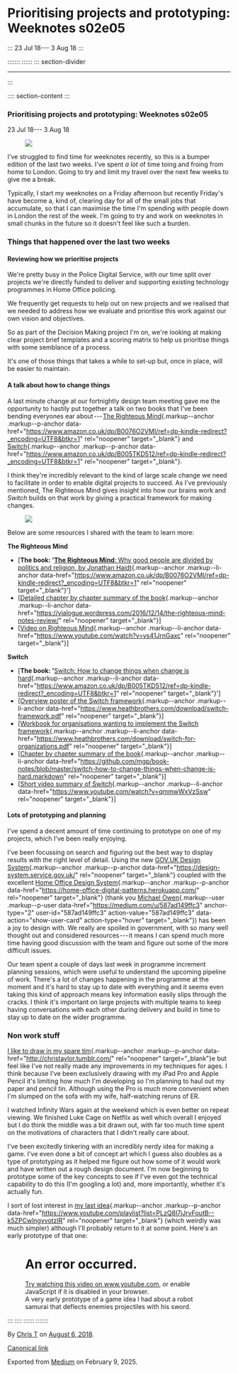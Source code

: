 <div>

# Prioritising projects and prototyping: Weeknotes s02e05 

</div>

::: 
23 Jul 18--- 3 Aug 18
:::

::::::: 
:::::: 
::: section-divider

------------------------------------------------------------------------
:::

:::: section-content
::: 
### Prioritising projects and prototyping: Weeknotes s02e05 

23 Jul 18--- 3 Aug 18

<figure id="23d8" class="graf graf--figure graf-after--p">
<img
src="https://cdn-images-1.medium.com/max/800/1*QzCSKMCzasywwWjMupayiw.gif"
class="graf-image" data-image-id="1*QzCSKMCzasywwWjMupayiw.gif"
data-width="480" data-height="320" data-is-featured="true" />
</figure>

I've struggled to find time for weeknotes recently, so this is a bumper
edition of the last two weeks. I've spent *a lot* of time toing and
froing from home to London. Going to try and limit my travel over the
next few weeks to give me a break.

Typically, I start my weeknotes on a Friday afternoon but recently
Friday's have become a, kind of, clearing day for all of the small jobs
that accumulate, so that I can maximise the time I'm spending with
people down in London the rest of the week. I'm going to try and work on
weeknotes in small chunks in the future so it doesn't feel like such a
burden.

### Things that happened over the last two weeks 

#### Reviewing how we prioritise projects 

We're pretty busy in the Police Digital Service, with our time split
over projects we're directly funded to deliver and supporting existing
technology programmes in Home Office policing.

We frequently get requests to help out on new projects and we realised
that we needed to address how we evaluate and prioritise this work
against our own vision and objectives.

So as part of the Decision Making project I'm on, we're looking at
making clear project brief templates and a scoring matrix to help us
prioritise things with some semblance of a process.

It's one of those things that takes a while to set-up but, once in
place, will be easier to maintain.

#### A talk about how to change things 

A last minute change at our fortnightly design team meeting gave me the
opportunity to hastily put together a talk on two books that I've been
bending everyones ear about --- [The Righteous
Mind](https://www.amazon.co.uk/dp/B0076O2VMI/ref=dp-kindle-redirect?_encoding=UTF8&btkr=1){.markup--anchor
.markup--p-anchor
data-href="https://www.amazon.co.uk/dp/B0076O2VMI/ref=dp-kindle-redirect?_encoding=UTF8&btkr=1"
rel="noopener" target="_blank"} and
[Switch](https://www.amazon.co.uk/dp/B005TKD512/ref=dp-kindle-redirect?_encoding=UTF8&btkr=1){.markup--anchor
.markup--p-anchor
data-href="https://www.amazon.co.uk/dp/B005TKD512/ref=dp-kindle-redirect?_encoding=UTF8&btkr=1"
rel="noopener" target="_blank"}.

I think they're incredibly relevant to the kind of large scale change we
need to facilitate in order to enable digital projects to succeed. As
I've previously mentioned, The Righteous Mind gives insight into how our
brains work and *Switch* builds on that work by giving a practical
framework for making changes.

<figure id="7e24" class="graf graf--figure graf-after--p">
<img
src="https://cdn-images-1.medium.com/max/800/1*PaOXjN3TKLoRagZ9PeGzRg.jpeg"
class="graf-image" data-image-id="1*PaOXjN3TKLoRagZ9PeGzRg.jpeg"
data-width="1275" data-height="1650" />
</figure>

Below are some resources I shared with the team to learn more:

**The Righteous Mind**

-   [**The book: '**[**The Righteous Mind**: Why good people are divided
    by politics and religion, by Jonathan
    Haidt](https://www.amazon.co.uk/dp/B0076O2VMI/ref=dp-kindle-redirect?_encoding=UTF8&btkr=1){.markup--anchor
    .markup--li-anchor
    data-href="https://www.amazon.co.uk/dp/B0076O2VMI/ref=dp-kindle-redirect?_encoding=UTF8&btkr=1"
    rel="noopener" target="_blank"}']
-   [[Detailed chapter by chapter summary of the
    book](https://vialogue.wordpress.com/2016/12/14/the-righteous-mind-notes-review/){.markup--anchor
    .markup--li-anchor
    data-href="https://vialogue.wordpress.com/2016/12/14/the-righteous-mind-notes-review/"
    rel="noopener" target="_blank"}]
-   [[Video on Righteous
    Mind](https://www.youtube.com/watch?v=vs41JrnGaxc){.markup--anchor
    .markup--li-anchor
    data-href="https://www.youtube.com/watch?v=vs41JrnGaxc"
    rel="noopener" target="_blank"}]

**Switch**

-   [**The book: '**[Switch: How to change things when change is
    hard](https://www.amazon.co.uk/dp/B005TKD512/ref=dp-kindle-redirect?_encoding=UTF8&btkr=1){.markup--anchor
    .markup--li-anchor
    data-href="https://www.amazon.co.uk/dp/B005TKD512/ref=dp-kindle-redirect?_encoding=UTF8&btkr=1"
    rel="noopener" target="_blank"}']
-   [[Overview poster of the Switch
    framework](https://www.heathbrothers.com/download/switch-framework.pdf){.markup--anchor
    .markup--li-anchor
    data-href="https://www.heathbrothers.com/download/switch-framework.pdf"
    rel="noopener" target="_blank"}]
-   [[Workbook for organisations wanting to implement the Switch
    framework](https://www.heathbrothers.com/download/switch-for-organizations.pdf){.markup--anchor
    .markup--li-anchor
    data-href="https://www.heathbrothers.com/download/switch-for-organizations.pdf"
    rel="noopener" target="_blank"}]
-   [[Chapter by chapter summary of the
    book](https://github.com/mgp/book-notes/blob/master/switch-how-to-change-things-when-change-is-hard.markdown){.markup--anchor
    .markup--li-anchor
    data-href="https://github.com/mgp/book-notes/blob/master/switch-how-to-change-things-when-change-is-hard.markdown"
    rel="noopener" target="_blank"}]
-   [[Short video summary of
    Switch](https://www.youtube.com/watch?v=qmmwWxVzSsw){.markup--anchor
    .markup--li-anchor
    data-href="https://www.youtube.com/watch?v=qmmwWxVzSsw"
    rel="noopener" target="_blank"}]

#### Lots of prototyping and planning 

I've spend a decent amount of time continuing to prototype on one of my
projects, which I've been really enjoying.

I've been focussing on search and figuring out the best way to display
results with the right level of detail. Using the new [GOV.UK Design
System](https://design-system.service.gov.uk/){.markup--anchor
.markup--p-anchor data-href="https://design-system.service.gov.uk/"
rel="noopener" target="_blank"} coupled with the excellent [Home Office
Design
System](https://home-office-digital-patterns.herokuapp.com/){.markup--anchor
.markup--p-anchor
data-href="https://home-office-digital-patterns.herokuapp.com/"
rel="noopener" target="_blank"} (thank you [Michael
Owen](https://medium.com/u/587ad149ffc3){.markup--user .markup--p-user
data-href="https://medium.com/u/587ad149ffc3" anchor-type="2"
user-id="587ad149ffc3" action-value="587ad149ffc3"
data-action="show-user-card" action-type="hover" target="_blank"}) has
been a joy to design with. We really are spoiled in government, with so
many well thought out and considered resources --- it means I can spend
much more time having good discussion with the team and figure out some
of the more difficult issues.

Our team spent a couple of days last week in programme increment
planning sessions, which were useful to understand the upcoming pipeline
of work. There's a lot of changes happening in the programme at the
moment and it's hard to stay up to date with everything and it seems
even taking this kind of approach means key information easily slips
through the cracks. I think it's important on large projects with
multiple teams to keep having conversations with each other during
delivery and build in time to stay up to date on the wider programme.

### Non work stuff 

[I like to draw in my spare
tim](http://christaylor.tumblr.com/){.markup--anchor .markup--p-anchor
data-href="http://christaylor.tumblr.com/" rel="noopener"
target="_blank"}e but feel like I've not really made any improvements in
my techniques for ages. I think because I've been exclusively drawing
with my iPad Pro and Apple Pencil it's limiting how much I'm developing
so I'm planning to haul out my paper and pencil tin. Although using the
Pro is much more convenient when I'm slumped on the sofa with my wife,
half-watching reruns of ER.

I watched Infinity Wars again at the weekend which is even better on
repeat viewing. We finished Luke Cage on Netflix as well which overall I
enjoyed but I do think the middle was a bit drawn out, with far too much
time spent on the motivations of characters that I didn't really care
about.

I've been excitedly tinkering with an incredibly nerdy idea for making a
game. I've even done a bit of concept art which I guess also doubles as
a type of prototyping as it helped me figure out how some of it would
work and have written out a rough design document. I'm now beginning to
prototype some of the key concepts to see if I've even got the technical
capability to do this (I'm googling a lot) and, more importantly,
whether it's actually fun.

I sort of lost interest in [my last
idea](https://www.youtube.com/playlist?list=PLzQ8I7iJrvFoutB--k5ZPCwlngvvotzIR){.markup--anchor
.markup--p-anchor
data-href="https://www.youtube.com/playlist?list=PLzQ8I7iJrvFoutB--k5ZPCwlngvvotzIR"
rel="noopener" target="_blank"} (which weirdly was much simpler)
although I'll probably return to it at some point. Here's an early
prototype of that one:

<figure id="afd2"
class="graf graf--figure graf--iframe graf-after--p graf--trailing">
<div class="iframe">
<div id="player">

</div>
<div class="player-unavailable">
<h1 id="an-error-occurred." class="message">An error occurred.</h1>
<div class="submessage">
<a href="https://www.youtube.com/watch?v=J1Bf35n46ec"
target="_blank">Try watching this video on www.youtube.com</a>, or
enable JavaScript if it is disabled in your browser.
</div>
</div>
</div>
<figcaption>A very early prototype of a game idea I had about a robot
samurai that deflects enemies projectiles with his sword.</figcaption>
</figure>
:::
::::
::::::
:::::::

By [Chris T](https://medium.com/@ctdesign) on [August
6, 2018](https://medium.com/p/6a85ab4d8a5a).

[Canonical
link](https://medium.com/@ctdesign/prioritising-projects-and-prototyping-weeknotes-s02e05-6a85ab4d8a5a)

Exported from [Medium](https://medium.com) on February 9, 2025.
